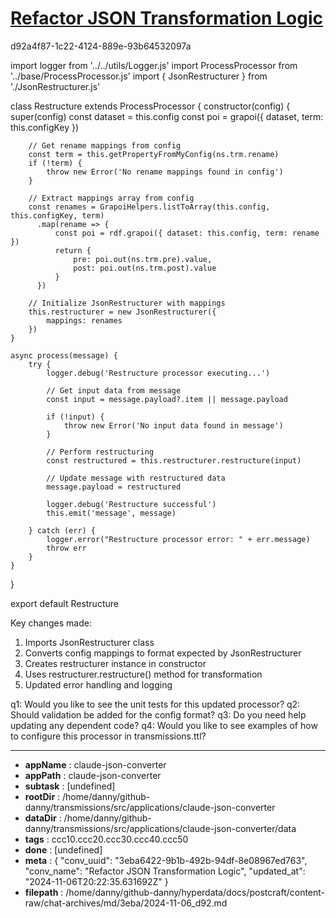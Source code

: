 # [Refactor JSON Transformation Logic](https://claude.ai/chat/3eba6422-9b1b-492b-94df-8e08967ed763)

d92a4f87-1c22-4124-889e-93b64532097a

 

<antArtifact identifier="json-restructure" type="application/vnd.ant.code" language="javascript" title="Updated Restructure processor">
import logger from '../../utils/Logger.js'
import ProcessProcessor from '../base/ProcessProcessor.js'
import { JsonRestructurer } from './JsonRestructurer.js'

class Restructure extends ProcessProcessor {
    constructor(config) {
        super(config)
        const dataset = this.config
        const poi = grapoi({ dataset, term: this.configKey })
        
        // Get rename mappings from config
        const term = this.getPropertyFromMyConfig(ns.trm.rename)
        if (!term) {
            throw new Error('No rename mappings found in config')
        }

        // Extract mappings array from config 
        const renames = GrapoiHelpers.listToArray(this.config, this.configKey, term)
          .map(rename => {
              const poi = rdf.grapoi({ dataset: this.config, term: rename })
              return {
                  pre: poi.out(ns.trm.pre).value,
                  post: poi.out(ns.trm.post).value
              }
          })

        // Initialize JsonRestructurer with mappings
        this.restructurer = new JsonRestructurer({
            mappings: renames 
        })
    }

    async process(message) {
        try {
            logger.debug('Restructure processor executing...')

            // Get input data from message
            const input = message.payload?.item || message.payload

            if (!input) {
                throw new Error('No input data found in message')
            }

            // Perform restructuring
            const restructured = this.restructurer.restructure(input)

            // Update message with restructured data
            message.payload = restructured

            logger.debug('Restructure successful')
            this.emit('message', message)

        } catch (err) {
            logger.error("Restructure processor error: " + err.message)
            throw err
        }
    }
}

export default Restructure
</antArtifact>

Key changes made:
1. Imports JsonRestructurer class
2. Converts config mappings to format expected by JsonRestructurer 
3. Creates restructurer instance in constructor
4. Uses restructurer.restructure() method for transformation
5. Updated error handling and logging

q1: Would you like to see the unit tests for this updated processor?
q2: Should validation be added for the config format?
q3: Do you need help updating any dependent code?
q4: Would you like to see examples of how to configure this processor in transmissions.ttl?

---

* **appName** : claude-json-converter
* **appPath** : claude-json-converter
* **subtask** : [undefined]
* **rootDir** : /home/danny/github-danny/transmissions/src/applications/claude-json-converter
* **dataDir** : /home/danny/github-danny/transmissions/src/applications/claude-json-converter/data
* **tags** : ccc10.ccc20.ccc30.ccc40.ccc50
* **done** : [undefined]
* **meta** : {
  "conv_uuid": "3eba6422-9b1b-492b-94df-8e08967ed763",
  "conv_name": "Refactor JSON Transformation Logic",
  "updated_at": "2024-11-06T20:22:35.631692Z"
}
* **filepath** : /home/danny/github-danny/hyperdata/docs/postcraft/content-raw/chat-archives/md/3eba/2024-11-06_d92.md